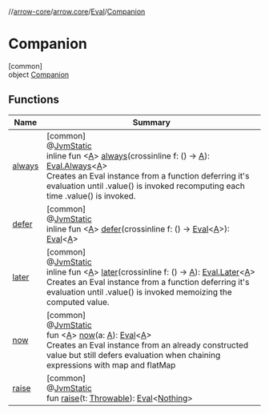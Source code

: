 //[arrow-core](../../../../index.md)/[arrow.core](../../index.md)/[Eval](../index.md)/[Companion](index.md)

# Companion

[common]\
object [Companion](index.md)

## Functions

| Name | Summary |
|---|---|
| [always](always.md) | [common]<br>@[JvmStatic](https://kotlinlang.org/api/latest/jvm/stdlib/kotlin.jvm/-jvm-static/index.html)<br>inline fun &lt;[A](always.md)&gt; [always](always.md)(crossinline f: () -&gt; [A](always.md)): [Eval.Always](../-always/index.md)&lt;[A](always.md)&gt;<br>Creates an Eval instance from a function deferring it's evaluation until .value() is invoked recomputing each time .value() is invoked. |
| [defer](defer.md) | [common]<br>@[JvmStatic](https://kotlinlang.org/api/latest/jvm/stdlib/kotlin.jvm/-jvm-static/index.html)<br>inline fun &lt;[A](defer.md)&gt; [defer](defer.md)(crossinline f: () -&gt; [Eval](../index.md)&lt;[A](defer.md)&gt;): [Eval](../index.md)&lt;[A](defer.md)&gt; |
| [later](later.md) | [common]<br>@[JvmStatic](https://kotlinlang.org/api/latest/jvm/stdlib/kotlin.jvm/-jvm-static/index.html)<br>inline fun &lt;[A](later.md)&gt; [later](later.md)(crossinline f: () -&gt; [A](later.md)): [Eval.Later](../-later/index.md)&lt;[A](later.md)&gt;<br>Creates an Eval instance from a function deferring it's evaluation until .value() is invoked memoizing the computed value. |
| [now](now.md) | [common]<br>@[JvmStatic](https://kotlinlang.org/api/latest/jvm/stdlib/kotlin.jvm/-jvm-static/index.html)<br>fun &lt;[A](now.md)&gt; [now](now.md)(a: [A](now.md)): [Eval](../index.md)&lt;[A](now.md)&gt;<br>Creates an Eval instance from an already constructed value but still defers evaluation when chaining expressions with map and flatMap |
| [raise](raise.md) | [common]<br>@[JvmStatic](https://kotlinlang.org/api/latest/jvm/stdlib/kotlin.jvm/-jvm-static/index.html)<br>fun [raise](raise.md)(t: [Throwable](https://kotlinlang.org/api/latest/jvm/stdlib/kotlin/-throwable/index.html)): [Eval](../index.md)&lt;[Nothing](https://kotlinlang.org/api/latest/jvm/stdlib/kotlin/-nothing/index.html)&gt; |

